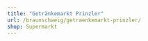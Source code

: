 ```yaml
---
title: "Getränkemarkt Prinzler"
url: /braunschweig/getraenkemarkt-prinzler/
shop: Supermarkt
---
```


